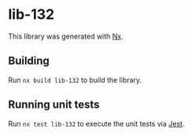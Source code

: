 # lib-132

This library was generated with [Nx](https://nx.dev).

## Building

Run `nx build lib-132` to build the library.

## Running unit tests

Run `nx test lib-132` to execute the unit tests via [Jest](https://jestjs.io).
